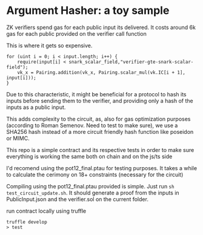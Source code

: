 # Argument Hasher: a toy sample

ZK verifiers spend gas for each public input its delivered. It costs around 6k gas for each public provided on the verifier call function

This is where it gets so expensive.
```
for (uint i = 0; i < input.length; i++) {
    require(input[i] < snark_scalar_field,"verifier-gte-snark-scalar-field");
    vk_x = Pairing.addition(vk_x, Pairing.scalar_mul(vk.IC[i + 1], input[i]));
}
```

Due to this characteristic, it might be beneficial for a protocol to hash its inputs before sending them to the verifier, and providing only a hash of the inputs as a public input.

This adds complexity to the circuit, as, also for gas optimization purposes (according to Roman Semenov. Need to test to make sure), we use a SHA256 hash instead of a more circuit friendly hash function like poseidon or MIMC.

This repo is a simple contract and its respective tests in order to make sure everything is working the same both on chain and on the js/ts side

I'd recomend using the pot12\_final.ptau for testing purposes. It takes a while to calculate the cerimony on 18+ constraints (necessary for the circuit)

Compiling using the pot12\_final.ptau provided is simple. Just run `sh test_circuit_update.sh`. It should generate a proof from the inputs in PublicInput.json and the verifier.sol on the current folder.

run contract locally using truffle

```
truffle develop
> test
```
